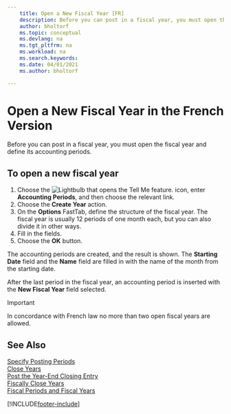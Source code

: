 ```yaml
---
    title: Open a New Fiscal Year [FR]
    description: Before you can post in a fiscal year, you must open the fiscal year and define its accounting periods.
    author: bholtorf
    ms.topic: conceptual
    ms.devlang: na
    ms.tgt_pltfrm: na
    ms.workload: na
    ms.search.keywords:
    ms.date: 04/01/2021
    ms.author: bholtorf

---
```

# Open a New Fiscal Year in the French Version

Before you can post in a fiscal year, you must open the fiscal year and define its accounting periods.  

## To open a new fiscal year  

1.  Choose the ![Lightbulb that opens the Tell Me feature.](../../media/ui-search/search_small.png "Tell me what you want to do") icon, enter **Accounting Periods**, and then choose the relevant link.  
2.  Choose the **Create Year** action.  
3.  On the **Options** FastTab, define the structure of the fiscal year. The fiscal year is usually 12 periods of one month each, but you can also divide it in other ways.  
4.  Fill in the fields.  
5.  Choose the **OK** button.  

The accounting periods are created, and the result is shown. The **Starting Date** field and the **Name** field are filled in with the name of the month from the starting date.  

After the last period in the fiscal year, an accounting period is inserted with the **New Fiscal Year** field selected.  

> [!IMPORTANT]  
> In concordance with French law no more than two open fiscal years are allowed.  

## See Also  
 [Specify Posting Periods](how-to-specify-posting-periods.md)   
 [Close Years](how-to-close-years.md)   
 [Post the Year-End Closing Entry](how-to-post-the-year-end-closing-entry.md)   
 [Fiscally Close Years](how-to-fiscally-close-years.md)   
 [Fiscal Periods and Fiscal Years](fiscal-periods-and-fiscal-years.md)


[!INCLUDE[footer-include](../../includes/footer-banner.md)]